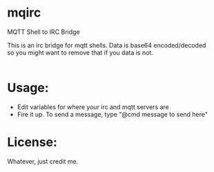 # mqirc
MQTT Shell to IRC Bridge 


This is an irc bridge for mqtt shells. Data is base64 encoded/decoded <br>
so you might want to remove that if you data is not. <br><br>

# Usage:

- Edit variables for where your irc and mqtt servers are
- Fire it up. To send a message, type "@cmd message to send here"

# License:

Whatever, just credit me.
